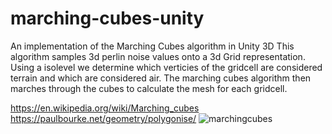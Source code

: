 # marching-cubes-unity
An implementation of the Marching Cubes algorithm in Unity 3D
This algorithm samples 3d perlin noise values onto a 3d Grid representation. Using a isolevel we determine which verticies of the gridcell are considered terrain and which are considered air.
The marching cubes algorithm then marches through the cubes to calculate the mesh for each gridcell.

https://en.wikipedia.org/wiki/Marching_cubes
https://paulbourke.net/geometry/polygonise/
![marchingcubes](https://github.com/ACassiusD/marching-cubes-unity/assets/18119577/6d0725e5-5035-4815-b335-956d196c8343)

